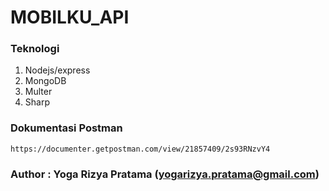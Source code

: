 # MOBILKU_API

### Teknologi
1. Nodejs/express
2. MongoDB
3. Multer
4. Sharp

### Dokumentasi Postman
```
https://documenter.getpostman.com/view/21857409/2s93RNzvY4
```

### Author : Yoga Rizya Pratama (yogarizya.pratama@gmail.com)

